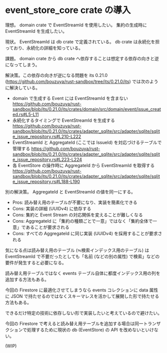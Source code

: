 # event_store_core crate の導入

理想。 domain crate で EventStreamId を使用したい。
集約の生成時に EventStreamId を生成したい。

現状。 EventStreamId は db crate で定義されている。
db crate は永続化を担っており、永続化の詳細を知っている。

課題。 domain crate から db crate へ依存することは想定する依存の向きと逆になってしまう。

解決策。この依存の向きが逆になる問題を its 0.21.0 (<https://github.com/bouzuya/rust-sandbox/tree/its/0.21.0/its>) では次のように解決している。

- domain で生成する Event には EventStreamId を含まない
  <https://github.com/bouzuya/rust-sandbox/blob/its/0.21.0/its/crates/domain/src/domain/event/issue_created.rs#L5-L11>
- 永続化するタイミングで EventStreamId を生成する
  <https://github.com/bouzuya/rust-sandbox/blob/its/0.21.0/its/crates/adapter_sqlite/src/adapter/sqlite/sqlite_issue_repository.rs#L210-L222>
- EventStreamId と AggregateId (ここでは IssueId) を対応づけるテーブルで管理する
  <https://github.com/bouzuya/rust-sandbox/blob/its/0.21.0/its/crates/adapter_sqlite/src/adapter/sqlite/sqlite_issue_repository.rs#L223-L224>
- 各 EventStore の操作時に AggregateId から EventStreamId を取得する
  <https://github.com/bouzuya/rust-sandbox/blob/its/0.21.0/its/crates/adapter_sqlite/src/adapter/sqlite/sqlite_issue_repository.rs#L188-L190>

別の解決策。 AggregateId と EventStreamId の値を同一にする。

- Pros: 読み替え用のテーブルが不要になり、実装を簡素化できる
- Cons: 実装の詳細 (UUIDv4) に依存する
- Cons: 集約と Event Stream の対応関係を変えることが難しくなる
- Cons: AggregateId に「集約の種類ごとで一意」ではなく「集約全体で一意」であることが要求される
- Cons: すべての AggregateId に同じ実装 (UUIDv4) を採用することが要求される

気になる点は読み替え用のテーブル (≒検索インデックス用のテーブル) は EventStreamId で不要だったとしても「名前 (などの別の属性) で検索」などの要件が発生すると必要になる。

読み替え用テーブルではなく events テーブル自体に都度インデックス用の列を追加する方法もある。

今回の Firestore に最適化させてしまうなら events コレクションに data 属性に JSON で持たせるのではなくスキーマレスを活かして展開した形で持たせる方法もある。

できるだけ特定の技術に依存しない形で実装したいと考えているので避けたい。

今回の Firestore で考えると読み替え用テーブルを追加する場合は同一トランザクションで処理するために現状の db (EventStore) の API を改めないといけない。

(WIP)
